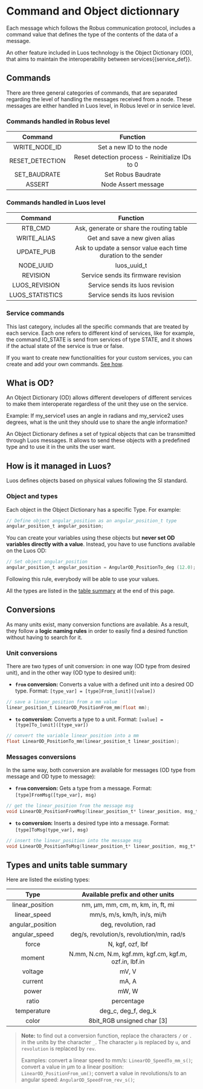 # Command and Object dictionnary

Each message which follows the Robus communication protocol, includes a command value that defines the type of the contents of the data of a message. 

An other feature included in Luos technology is the Object Dictionary (OD), that aims to maintain the interoperability between <span class="cust_tooltip">services<span class="cust_tooltiptext">{{service_def}}</span></span>.

## Commands

There are three general categories of commands, that are separated regarding the level of handling the messages received from a node. These messages are either handled in Luos level, in Robus level or in service level.

### Commands handled in Robus level
| Command | Function |
| :---: | :---: |
| WRITE_NODE_ID | Set a new ID to the node |
| RESET_DETECTION | Reset detection process - Reinitialize IDs to 0 |
| SET_BAUDRATE | Set Robus Baudrate |
| ASSERT | Node Assert message  |

### Commands handled in Luos level
| Command | Function |
| :---: | :---: |
| RTB_CMD | Ask, generate or share the routing table |
| WRITE_ALIAS | Get and save a new given alias |
| UPDATE_PUB | Ask to update a sensor value each time duration to the sender |
| NODE_UUID | luos_uuid_t |
| REVISION | Service sends its firmware revision |
| LUOS_REVISION | Service sends its luos revision |
| LUOS_STATISTICS | Service sends its luos revision |

### Service commands

This last category, includes all the specific commands that are treated by each service. Each one refers to different kind of services, like for example, the command IO_STATE is send from services of type STATE, and it shows if the actual state of the service is true or false.

If you want to create new functionalities for your custom services, you can create and add your own commands. [See how](../../tutorials/tutorials.md).

## What is OD?
An Object Dictionary (OD) allows different developers of different services to make them interoperate regardless of the unit they use on the service.

Example: If my_service1 uses an angle in radians and my_service2 uses degrees, what is the unit they should use to share the angle information?

An Object Dictionary defines a set of typical objects that can be transmitted through Luos messages. It allows to send these objects with a predefined type and to use it in the units the user want.

## How is it managed in Luos?
Luos defines objects based on physical values following the SI standard.

### Object and types
Each object in the Object Dictionary has a specific Type. For example:
```c
// Define object angular_position as an angular_position_t type
angular_position_t angular_position; 
```

You can create your variables using these objects but **never set OD variables directly with a value**. Instead, you have to use functions available on the Luos OD:
```c
// Set object angular_position
angular_position_t angular_position = AngularOD_PositionTo_deg (12.0); 
```
Following this rule, everybody will be able to use your values.

All the types are listed in the [table summary](#types-and-units-table-summary) at the end of this page.

## Conversions
As many units exist, many conversion functions are available. As a result, they follow a **logic naming rules** in order to easily find a desired function without having to search for it.

### Unit conversions
There are two types of unit conversion: in one way (OD type from desired unit), and in the other way (OD type to desired unit):

 - **`from` conversion:** Converts a value with a defined unit into a desired OD type. Format:  `[type_var] = [type]From_[unit]([value])`
```c
// save a linear_position from a mm value
linear_position_t LinearOD_PositionFrom_mm(float mm); 
```

 - **`to` conversion:** Converts a type to a unit. Format: `[value] = [type]To_[unit]([type_var])`
```c
// convert the variable linear_position into a mm
float LinearOD_PositionTo_mm(linear_position_t linear_position); 
```

### Messages conversions
In the same way, both conversion are available for messages (OD type from message and OD type to message):

 - **`from` conversion:** Gets a type from a message. Format: `[type]FromMsg([type_var], msg)`
```C
// get the linear_position from the message msg
void LinearOD_PositionFromMsg(linear_position_t* linear_position, msg_t* msg); 
```

 - **`to` conversion:** Inserts a desired type into a message. Format: `[type]ToMsg(type_var], msg)`
```c
// insert the linear_position into the message msg
void LinearOD_PositionToMsg(linear_position_t* linear_position, msg_t* msg);
```

## Types and units table summary
Here are listed the existing types:

| Type | Available prefix and other units |
| :---: | :---: |
| linear_position | nm, &mu;m, mm, cm, m, km, in, ft, mi |
| linear_speed | mm/s, m/s, km/h, in/s, mi/h |
| angular_position | deg, revolution, rad |
| angular_speed | deg/s, revolution/s, revolution/min, rad/s |
| force | N, kgf, ozf, lbf |
| moment | N.mm, N.cm, N.m, kgf.mm, kgf.cm, kgf.m, ozf.in, lbf.in |
| voltage | mV, V |
| current |  mA, A |
| power | mW, W |
| ratio | percentage |
| temperature | deg_c, deg_f, deg_k |
| color | 8bit_RGB unsigned char \[3\] |

> **Note:** to find out a conversion function, replace the characters `/` or `.` in the units by the character `_`. The character `µ` is replaced by `u`, and `revolution` is replaced by `rev`.
>
> Examples: convert a linear speed to mm/s: `LinearOD_SpeedTo_mm_s()`; convert a value in &mu;m to a linear position: `LinearOD_PositionFrom_um()`; convert a value in revolutions/s to an angular speed: `AngularOD_SpeedFrom_rev_s()`;



